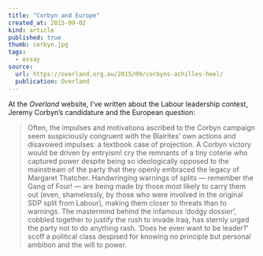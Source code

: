 ```yaml
---
title: "Corbyn and Europe"
created_at: 2015-09-02
kind: article
published: true
thumb: corbyn.jpg
tags: 
  - essay
source:
  url: https://overland.org.au/2015/09/corbyns-achilles-heel/
  publication: Overland
---
```


At the _Overland_ website, I’ve written about the Labour leadership contest, Jeremy Corbyn’s candidature and the European question:

> Often, the impulses and motivations ascribed to the Corbyn campaign seem suspiciously congruent with the Blairites’ own actions and disavowed impulses: a textbook case of projection. A Corbyn victory would be driven by entryism! cry the remnants of a tiny coterie who captured power despite being so ideologically opposed to the mainstream of the party that they openly embraced the legacy of Margaret Thatcher. Handwringing warnings of splits — remember the Gang of Four! — are being made by those most likely to carry them out (even, shamelessly, by those who were involved in the original SDP split from Labour), making them closer to threats than to warnings. The mastermind behind the infamous ‘dodgy dossier’, cobbled together to justify the rush to invade Iraq, has sternly urged the party not to do anything rash. ‘Does he even want to be leader?’ scoff a political class despised for knowing no principle but personal ambition and the will to power.